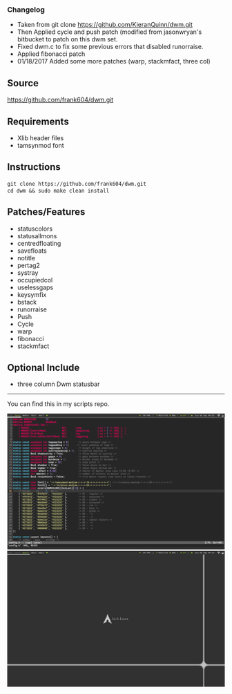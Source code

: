 ### Changelog
* Taken from git clone https://github.com/KieranQuinn/dwm.git
* Then Applied cycle and push patch (modified from jasonwryan's bitbucket to patch on this dwm set.
* Fixed dwm.c to fix some previous errors that disabled runorraise.
* Applied fibonacci patch
* 01/18/2017 Added some more patches (warp, stackmfact, three col)

Source
-----------
https://github.com/frank604/dwm.git

Requirements
------------
* Xlib header files
* tamsynmod font

Instructions
------------

    git clone https://github.com/frank604/dwm.git
    cd dwm && sudo make clean install
    
    
Patches/Features
----------------
* statuscolors
* statusallmons
* centredfloating
* savefloats
* notitle
* pertag2
* systray
* occupiedcol
* uselessgaps
* keysymfix
* bstack
* runorraise
* Push
* Cycle
* warp
* fibonacci
* stackmfact

Optional Include
----------------
* three column
Dwm statusbar
----------------
You can find this in my scripts repo.


![Screenshot](screenshot3.png "vim monacle")
![Screenshot](screenshot2.png "clean")
